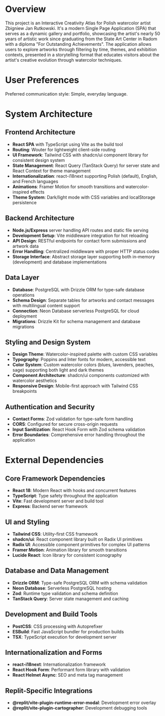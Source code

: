 # Overview

This project is an Interactive Creativity Atlas for Polish watercolor artist Zbigniew Jan Rutkowski. It's a modern Single Page Application (SPA) that serves as a dynamic gallery and portfolio, showcasing the artist's nearly 50 years of artistic work since graduating from the State Art Center in Radom with a diploma "For Outstanding Achievements". The application allows users to explore artworks through filtering by time, themes, and exhibition contexts, presented in a storytelling format that educates visitors about the artist's creative evolution through watercolor techniques.

# User Preferences

Preferred communication style: Simple, everyday language.

# System Architecture

## Frontend Architecture
- **React SPA** with TypeScript using Vite as the build tool
- **Routing**: Wouter for lightweight client-side routing
- **UI Framework**: Tailwind CSS with shadcn/ui component library for consistent design system
- **State Management**: React Query (TanStack Query) for server state and React Context for theme management
- **Internationalization**: react-i18next supporting Polish (default), English, and French languages
- **Animations**: Framer Motion for smooth transitions and watercolor-inspired effects
- **Theme System**: Dark/light mode with CSS variables and localStorage persistence

## Backend Architecture  
- **Node.js/Express** server handling API routes and static file serving
- **Development Setup**: Vite middleware integration for hot reloading
- **API Design**: RESTful endpoints for contact form submissions and artwork data
- **Error Handling**: Centralized middleware with proper HTTP status codes
- **Storage Interface**: Abstract storage layer supporting both in-memory (development) and database implementations

## Data Layer
- **Database**: PostgreSQL with Drizzle ORM for type-safe database operations
- **Schema Design**: Separate tables for artworks and contact messages with multilingual content support
- **Connection**: Neon Database serverless PostgreSQL for cloud deployment
- **Migrations**: Drizzle Kit for schema management and database migrations

## Styling and Design System
- **Design Theme**: Watercolor-inspired palette with custom CSS variables
- **Typography**: Poppins and Inter fonts for modern, accessible text
- **Color System**: Custom watercolor colors (blues, lavenders, peaches, sage) supporting both light and dark themes
- **Component Architecture**: shadcn/ui components customized with watercolor aesthetics
- **Responsive Design**: Mobile-first approach with Tailwind CSS breakpoints

## Authentication and Security
- **Contact Forms**: Zod validation for type-safe form handling
- **CORS**: Configured for secure cross-origin requests
- **Input Sanitization**: React Hook Form with Zod schema validation
- **Error Boundaries**: Comprehensive error handling throughout the application

# External Dependencies

## Core Framework Dependencies
- **React 18**: Modern React with hooks and concurrent features
- **TypeScript**: Type safety throughout the application
- **Vite**: Fast development server and build tool
- **Express**: Backend server framework

## UI and Styling
- **Tailwind CSS**: Utility-first CSS framework
- **shadcn/ui**: React component library built on Radix UI primitives
- **Radix UI**: Accessible component primitives for complex UI patterns
- **Framer Motion**: Animation library for smooth transitions
- **Lucide React**: Icon library for consistent iconography

## Database and Data Management
- **Drizzle ORM**: Type-safe PostgreSQL ORM with schema validation
- **Neon Database**: Serverless PostgreSQL hosting
- **Zod**: Runtime type validation and schema definition
- **TanStack Query**: Server state management and caching

## Development and Build Tools
- **PostCSS**: CSS processing with Autoprefixer
- **ESBuild**: Fast JavaScript bundler for production builds
- **TSX**: TypeScript execution for development server

## Internationalization and Forms
- **react-i18next**: Internationalization framework
- **React Hook Form**: Performant form library with validation
- **React Helmet Async**: SEO and meta tag management

## Replit-Specific Integrations
- **@replit/vite-plugin-runtime-error-modal**: Development error overlay
- **@replit/vite-plugin-cartographer**: Development debugging tools